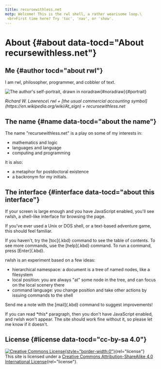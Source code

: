 ```yaml
---
title: recursewithless.net
motp: Welcome! This is the rwl shell, a rather wearisome loop.\
 <br>First time here? Try 'toc', 'nav', or 'show'.
---
```


# About {#about data-tocd="About recursewithless.net"}

## Me {#author tocd="about rwl"}

I am rwl, philosopher, programmer, and cobbler of text.

![The author's self-portrait, drawn in
[noradraw](https://git.sr.ht/~wyleyr/noradraw){#noradraw}](lib/img/selfportrait.png "self-portrait"){#portrait}

<address id="contact" data-tocd="email, etc.">
Richard W. Lawrence\
rwl + [the usual commercial accounting
symbol](https://en.wikipedia.org/wiki/At_sign) + recursewithless.net
</address>

## The name {#name data-tocd="about the name"}

The name "recursewithless.net" is a play on some of my interests in:

-   mathematics and logic
-   languages and language
-   computing and programming

It is also:

-   a metaphor for postdoctoral existence
-   a backronym for my initials.

## The interface {#interface data-tocd="about this interface"}

If your screen is large enough and you have JavaScript enabled, you'll
see rwlsh, a shell-like interface for browsing the page. 

If you've ever used a Unix or DOS shell, or a text-based adventure
game, this should feel familiar.

If you haven't, try the [toc]{.kbd} command to see the table of
contents. To see more commands, use the [help]{.kbd} command. To run a
command, press [Enter]{.kbd}.

rwlsh is an experiment based on a few ideas:

-   hierarchical namespace: a document is a tree of named nodes, like a
    filesystem
-   local position: you are always "at" some node in the tree, and can
    focus on the local scenery there
-   command language: you change position and take other actions by
    issuing commands to the shell

Send me a note with the [mail]{.kbd} command to suggest improvements!

<noscript>
If you can read *this* paragraph, then you don't have
JavaScript enabled, and rwlsh won't appear. The site should work fine
without it, so please let me know if it doesn't.
</noscript>

## License {#license data-tocd="cc-by-sa 4.0"} 
[
![Creative Commons
License](https://i.creativecommons.org/l/by-sa/4.0/88x31.png){style="border-width:0"}](http://creativecommons.org/licenses/by-sa/4.0/){rel="license"}\
This site is licensed under a [Creative Commons Attribution-ShareAlike
4.0 International
License](http://creativecommons.org/licenses/by-sa/4.0/){rel="license"}.
